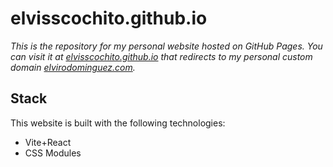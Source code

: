 # elvisscochito.github.io

*This is the repository for my personal website hosted on GitHub Pages. You can visit it at [elvisscochito.github.io](https://elvisscochito.github.io) that redirects to my personal custom domain [elvirodominguez.com](https://elvirodominguez.com).*

## Stack
This website is built with the following technologies:
- Vite+React
- CSS Modules
